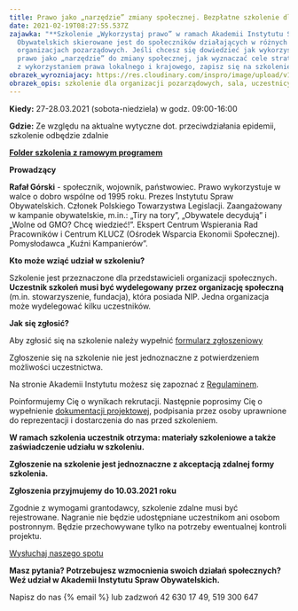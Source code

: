 ```yaml
---
title: Prawo jako „narzędzie” zmiany społecznej. Bezpłatne szkolenie dla aktywistów
date: 2021-02-19T08:27:55.537Z
zajawka: "**Szkolenie „Wykorzystaj prawo” w ramach Akademii Instytutu Spraw
  Obywatelskich skierowane jest do społeczników działających w różnych
  organizacjach pozarządowych. Jeśli chcesz się dowiedzieć jak wykorzystywać
  prawo jako „narzędzie” do zmiany społecznej, jak wyznaczać cele strategicznych
  z wykorzystaniem prawa lokalnego i krajowego, zapisz się na szkolenie.**"
obrazek_wyrozniajacy: https://res.cloudinary.com/inspro/image/upload/v1613723217/aiso/Zdj%C4%99cia%20szkolenia/og%C3%B3lne_szkolenie.jpg
obrazek_opis: szkolenie dla organizacji pozarządowych, sala, uczestnicy, prowadzący
---
```

**Kiedy:** 27-28.03.2021 (sobota-niedziela) w godz. 09:00-16:00

**Gdzie:** Ze względu na aktualne wytyczne dot. przeciwdziałania epidemii, szkolenie odbędzie zdalnie

**[Folder szkolenia z ramowym programem](https://res.cloudinary.com/inspro/image/upload/v1594962795/aiso/aiso-instytut.pdf)** 

**Prowadzący**

**Rafał Górski** - społecznik, wojownik, państwowiec. Prawo wykorzystuje w walce o dobro wspólne od 1995 roku. Prezes Instytutu Spraw Obywatelskich. Członek Polskiego Towarzystwa Legislacji. Zaangażowany w kampanie obywatelskie, m.in.: „Tiry na tory”, „Obywatele decydują” i „Wolne od GMO? Chcę wiedzieć!”. Ekspert Centrum Wspierania Rad Pracowników i Centrum KLUCZ (Ośrodek Wsparcia Ekonomii Społecznej). Pomysłodawca „Kuźni Kampanierów”.

**Kto może wziąć udział w szkoleniu?**

Szkolenie jest przeznaczone dla przedstawicieli organizacji społecznych. **Uczestnik szkoleń musi być wydelegowany** **przez organizację społeczną** (m.in. stowarzyszenie, fundacja), która posiada NIP. Jedna organizacja może wydelegować kilku uczestników.

**Jak się zgłosić?**

Aby zgłosić się na szkolenie należy wypełnić [formularz zgłoszeniowy](https://forms.gle/QDVnGAVcfetC9gTW8)

Zgłoszenie się na szkolenie nie jest jednoznaczne z potwierdzeniem możliwości uczestnictwa.

Na stronie Akademii Instytutu możesz się zapoznać z [Regulaminem](https://res.cloudinary.com/inspro/raw/upload/v1601120217/aiso/regulamin_z_zalacznikami.zip).

Poinformujemy Cię o wynikach rekrutacji. Następnie poprosimy Cię o wypełnienie [dokumentacji projektowej](https://res.cloudinary.com/inspro/raw/upload/v1595492482/aiso/dokumenty_przystapienia_do_projektu.zip), podpisania przez osoby uprawnione do reprezentacji i dostarczenia do nas przed szkoleniem.

**W ramach szkolenia uczestnik otrzyma: materiały szkoleniowe a także zaświadczenie udziału w szkoleniu.**

**Zgłoszenie na szkolenie jest jednoznaczne z akceptacją zdalnej formy szkolenia.**

**Zgłoszenia przyjmujemy do 10.03.2021 roku**

Zgodnie z wymogami grantodawcy, szkolenie zdalne musi być rejestrowane. Nagranie nie będzie udostępniane uczestnikom ani osobom postronnym. Będzie przechowywane tylko na potrzeby ewentualnej kontroli projektu.

[Wysłuchaj naszego spotu](https://instytutsprawobywatelskich.pl/wp-content/uploads/2021/02/spot-aiso.mp3)

**Masz pytania? Potrzebujesz wzmocnienia swoich działań społecznych? Weź udział w Akademii Instytutu Spraw Obywatelskich.**

Napisz do nas {% email %} lub zadzwoń 42 630 17 49, 519 300 647
